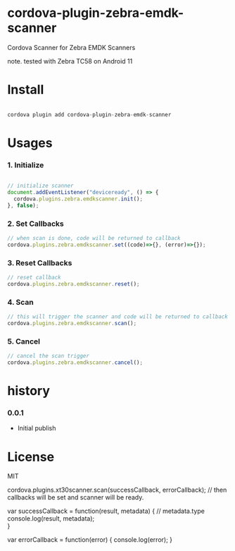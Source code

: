 # cordova-plugin-zebra-emdk-scanner
Cordova Scanner for Zebra EMDK Scanners

note. tested with Zebra TC58 on Android 11

# Install

```javascript

cordova plugin add cordova-plugin-zebra-emdk-scanner

```

# Usages

### 1. Initialize

```javascript

// initialize scanner
document.addEventListener("deviceready", () => {
  cordova.plugins.zebra.emdkscanner.init();
}, false);

```

### 2. Set Callbacks

```javascript
// when scan is done, code will be returned to callback
cordova.plugins.zebra.emdkscanner.set((code)=>{}, (error)=>{});

```

### 3. Reset Callbacks

```javascript
// reset callback
cordova.plugins.zebra.emdkscanner.reset();

```

### 4. Scan

```javascript
// this will trigger the scanner and code will be returned to callback
cordova.plugins.zebra.emdkscanner.scan();

```

### 5. Cancel

```javascript
// cancel the scan trigger
cordova.plugins.zebra.emdkscanner.cancel();

```

# history

### 0.0.1
- Initial publish

# License

MIT











cordova.plugins.xt30scanner.scan(successCallback, errorCallback);
// then callbacks will be set and scanner will be ready.

var successCallback = function(result, metadata) {
  // metadata.type
  console.log(result, metadata);  
}

var errorCallback = function(error) {
  console.log(error);
}